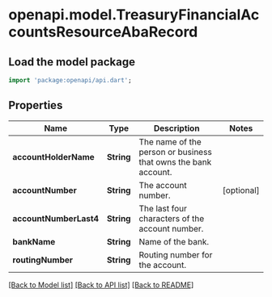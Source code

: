 # openapi.model.TreasuryFinancialAccountsResourceAbaRecord

## Load the model package
```dart
import 'package:openapi/api.dart';
```

## Properties
Name | Type | Description | Notes
------------ | ------------- | ------------- | -------------
**accountHolderName** | **String** | The name of the person or business that owns the bank account. | 
**accountNumber** | **String** | The account number. | [optional] 
**accountNumberLast4** | **String** | The last four characters of the account number. | 
**bankName** | **String** | Name of the bank. | 
**routingNumber** | **String** | Routing number for the account. | 

[[Back to Model list]](../README.md#documentation-for-models) [[Back to API list]](../README.md#documentation-for-api-endpoints) [[Back to README]](../README.md)



